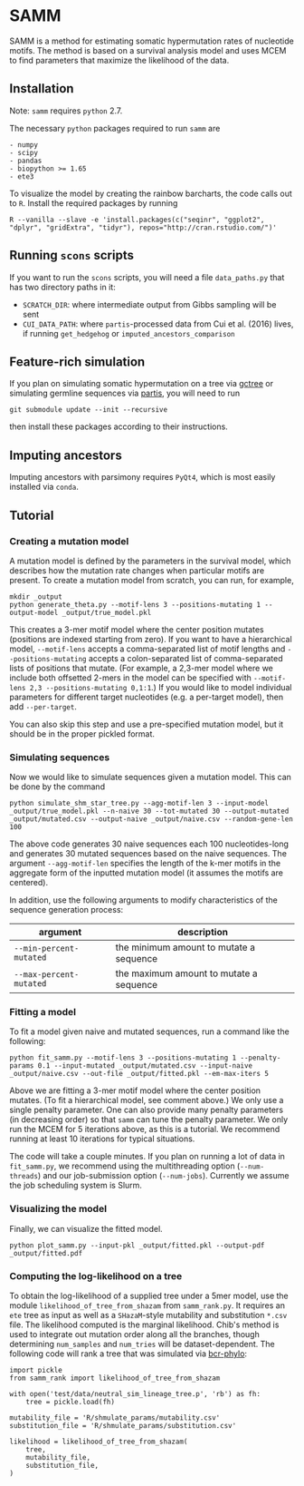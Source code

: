 # SAMM

SAMM is a method for estimating somatic hypermutation rates of nucleotide motifs.
The method is based on a survival analysis model and uses MCEM to find parameters that maximize the likelihood of the data.

## Installation

Note: `samm` requires `python` 2.7.

The necessary `python` packages required to run `samm` are
```
- numpy
- scipy
- pandas
- biopython >= 1.65
- ete3
```

To visualize the model by creating the rainbow barcharts, the code calls out to `R`.
Install the required packages by running
```
R --vanilla --slave -e 'install.packages(c("seqinr", "ggplot2", "dplyr", "gridExtra", "tidyr"), repos="http://cran.rstudio.com/")'
```

## Running `scons` scripts

If you want to run the `scons` scripts, you will need a file `data_paths.py` that has two directory paths in it:

- `SCRATCH_DIR`: where intermediate output from Gibbs sampling will be sent
- `CUI_DATA_PATH`: where `partis`-processed data from Cui et al. (2016) lives, if running `get_hedgehog` or `imputed_ancestors_comparison`

## Feature-rich simulation

If you plan on simulating somatic hypermutation on a tree via [gctree](https://github.com/matsengrp/gctree/) or simulating germline sequences via [partis](https://github.com/psathyrella/partis), you will need to run
```
git submodule update --init --recursive
```
then install these packages according to their instructions.

## Imputing ancestors

Imputing ancestors with parsimony requires `PyQt4`, which is most easily installed via `conda`.

## Tutorial

### Creating a mutation model

A mutation model is defined by the parameters in the survival model, which describes how the mutation rate changes when particular motifs are present.
To create a mutation model from scratch, you can run, for example,
```
mkdir _output
python generate_theta.py --motif-lens 3 --positions-mutating 1 --output-model _output/true_model.pkl
```
This creates a 3-mer motif model where the center position mutates (positions are indexed starting from zero).
If you want to have a hierarchical model, `--motif-lens` accepts a comma-separated list of motif lengths and `--positions-mutating` accepts a colon-separated list of comma-separated lists of positions that mutate. (For example, a 2,3-mer model where we include both offsetted 2-mers in the model can be specified with `--motif-lens 2,3 --positions-mutating 0,1:1`.)
If you would like to model individual parameters for different target nucleotides (e.g. a per-target model), then add `--per-target`.

You can also skip this step and use a pre-specified mutation model, but it should be in the proper pickled format.

### Simulating sequences

Now we would like to simulate sequences given a mutation model. This can be done by the command
```
python simulate_shm_star_tree.py --agg-motif-len 3 --input-model _output/true_model.pkl --n-naive 30 --tot-mutated 30 --output-mutated _output/mutated.csv --output-naive _output/naive.csv --random-gene-len 100
```
The above code generates 30 naive sequences each 100 nucleotides-long and generates 30 mutated sequences based on the naive sequences.
The argument `--agg-motif-len` specifies the length of the k-mer motifs in the aggregate form of the inputted mutation model (it assumes the motifs are centered).

In addition, use the following arguments to modify characteristics of the sequence generation process:

|  argument        |  description
|------------------------|----------------------------------------------------------------------------
|  `--min-percent-mutated` | the minimum amount to mutate a sequence
|  `--max-percent-mutated` | the maximum amount to mutate a sequence

### Fitting a model

To fit a model given naive and mutated sequences, run a command like the following:
```
python fit_samm.py --motif-lens 3 --positions-mutating 1 --penalty-params 0.1 --input-mutated _output/mutated.csv --input-naive _output/naive.csv --out-file _output/fitted.pkl --em-max-iters 5
```
Above we are fitting a 3-mer motif model where the center position mutates. (To fit a hierarchical model, see comment above.)
We only use a single penalty parameter. One can also provide many penalty parameters (in decreasing order) so that `samm` can tune the penalty parameter.
We only run the MCEM for 5 iterations above, as this is a tutorial. We recommend running at least 10 iterations for typical situations.

The code will take a couple minutes. If you plan on running a lot of data in `fit_samm.py`, we recommend using the multithreading option (`--num-threads`) and our job-submission option (`--num-jobs`).
Currently we assume the job scheduling system is Slurm.

### Visualizing the model

Finally, we can visualize the fitted model.
```
python plot_samm.py --input-pkl _output/fitted.pkl --output-pdf _output/fitted.pdf
```

### Computing the log-likelihood on a tree

To obtain the log-likelihood of a supplied tree under a 5mer model, use the module `likelihood_of_tree_from_shazam` from `samm_rank.py`.
It requires an `ete` tree as input as well as a `SHazaM`-style mutability and substitution `*.csv` file.
The likelihood computed is the marginal likelihood.
Chib's method is used to integrate out mutation order along all the branches, though determining `num_samples` and `num_tries` will be dataset-dependent.
The following code will rank a tree that was simulated via [bcr-phylo](https://github.com/matsengrp/bcr-phylo-benchmark#sequence-simulation):

```
import pickle
from samm_rank import likelihood_of_tree_from_shazam

with open('test/data/neutral_sim_lineage_tree.p', 'rb') as fh:
    tree = pickle.load(fh)

mutability_file = 'R/shmulate_params/mutability.csv'
substitution_file = 'R/shmulate_params/substitution.csv'

likelihood = likelihood_of_tree_from_shazam(
    tree,
    mutability_file,
    substitution_file,
)
```
